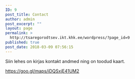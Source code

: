 ```yaml
---
ID: 9
post_title: Contact
author: admin
post_excerpt: ""
layout: page
permalink: >
  http://tsaregorodtsev.ikt.khk.ee/wordpress/?page_id=9
published: true
post_date: 2018-03-09 07:56:15
---
```

Siin lehes on kirjas kontakt andmed ning on toodud kaart.

<a href="https://goo.gl/maps/iDQSxjE41UM2">https://goo.gl/maps/iDQSxjE41UM2</a>